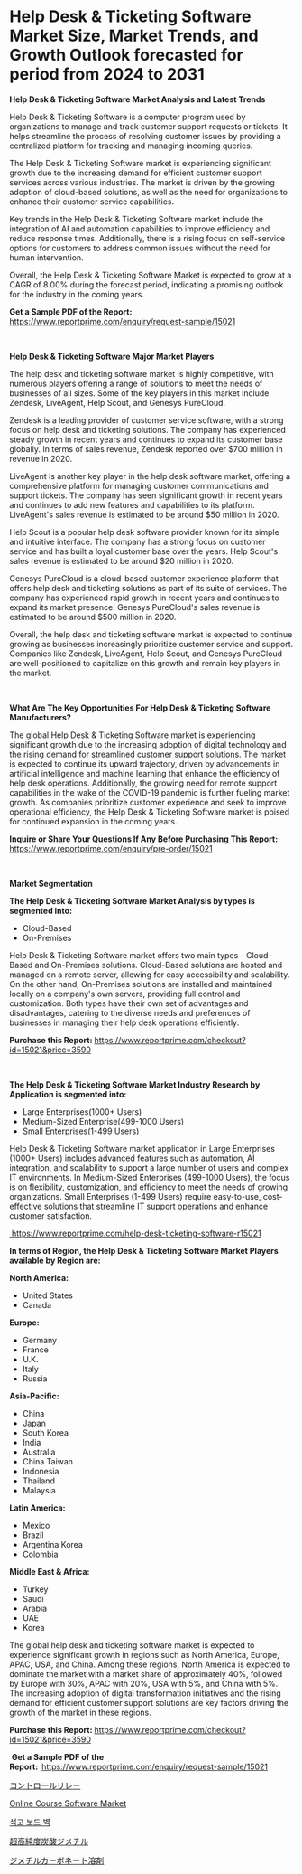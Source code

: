 <p><h1>Help Desk & Ticketing Software Market Size, Market Trends, and Growth Outlook forecasted for period from 2024 to 2031</h1></p><p><strong>Help Desk & Ticketing Software Market Analysis and Latest Trends</strong></p>
<p><p>Help Desk & Ticketing Software is a computer program used by organizations to manage and track customer support requests or tickets. It helps streamline the process of resolving customer issues by providing a centralized platform for tracking and managing incoming queries.</p><p>The Help Desk & Ticketing Software market is experiencing significant growth due to the increasing demand for efficient customer support services across various industries. The market is driven by the growing adoption of cloud-based solutions, as well as the need for organizations to enhance their customer service capabilities.</p><p>Key trends in the Help Desk & Ticketing Software market include the integration of AI and automation capabilities to improve efficiency and reduce response times. Additionally, there is a rising focus on self-service options for customers to address common issues without the need for human intervention.</p><p>Overall, the Help Desk & Ticketing Software Market is expected to grow at a CAGR of 8.00% during the forecast period, indicating a promising outlook for the industry in the coming years.</p></p>
<p><strong>Get a Sample PDF of the Report:&nbsp;</strong> <a href="https://www.reportprime.com/enquiry/request-sample/15021">https://www.reportprime.com/enquiry/request-sample/15021</a></p>
<p>&nbsp;</p>
<p><strong>Help Desk & Ticketing Software Major Market Players</strong></p>
<p><p>The help desk and ticketing software market is highly competitive, with numerous players offering a range of solutions to meet the needs of businesses of all sizes. Some of the key players in this market include Zendesk, LiveAgent, Help Scout, and Genesys PureCloud.</p><p>Zendesk is a leading provider of customer service software, with a strong focus on help desk and ticketing solutions. The company has experienced steady growth in recent years and continues to expand its customer base globally. In terms of sales revenue, Zendesk reported over $700 million in revenue in 2020.</p><p>LiveAgent is another key player in the help desk software market, offering a comprehensive platform for managing customer communications and support tickets. The company has seen significant growth in recent years and continues to add new features and capabilities to its platform. LiveAgent's sales revenue is estimated to be around $50 million in 2020.</p><p>Help Scout is a popular help desk software provider known for its simple and intuitive interface. The company has a strong focus on customer service and has built a loyal customer base over the years. Help Scout's sales revenue is estimated to be around $20 million in 2020.</p><p>Genesys PureCloud is a cloud-based customer experience platform that offers help desk and ticketing solutions as part of its suite of services. The company has experienced rapid growth in recent years and continues to expand its market presence. Genesys PureCloud's sales revenue is estimated to be around $500 million in 2020.</p><p>Overall, the help desk and ticketing software market is expected to continue growing as businesses increasingly prioritize customer service and support. Companies like Zendesk, LiveAgent, Help Scout, and Genesys PureCloud are well-positioned to capitalize on this growth and remain key players in the market.</p></p>
<p>&nbsp;</p>
<p><strong>What Are The Key Opportunities For Help Desk & Ticketing Software Manufacturers?</strong></p>
<p><p>The global Help Desk & Ticketing Software market is experiencing significant growth due to the increasing adoption of digital technology and the rising demand for streamlined customer support solutions. The market is expected to continue its upward trajectory, driven by advancements in artificial intelligence and machine learning that enhance the efficiency of help desk operations. Additionally, the growing need for remote support capabilities in the wake of the COVID-19 pandemic is further fueling market growth. As companies prioritize customer experience and seek to improve operational efficiency, the Help Desk & Ticketing Software market is poised for continued expansion in the coming years.</p></p>
<p><strong>Inquire or Share Your Questions If Any Before Purchasing This Report:</strong> <a href="https://www.reportprime.com/enquiry/pre-order/15021">https://www.reportprime.com/enquiry/pre-order/15021</a></p>
<p>&nbsp;</p>
<p><strong>Market Segmentation</strong></p>
<p><strong>The Help Desk & Ticketing Software Market Analysis by types is segmented into:</strong></p>
<p><ul><li>Cloud-Based</li><li>On-Premises</li></ul></p>
<p><p>Help Desk & Ticketing Software market offers two main types - Cloud-Based and On-Premises solutions. Cloud-Based solutions are hosted and managed on a remote server, allowing for easy accessibility and scalability. On the other hand, On-Premises solutions are installed and maintained locally on a company's own servers, providing full control and customization. Both types have their own set of advantages and disadvantages, catering to the diverse needs and preferences of businesses in managing their help desk operations efficiently.</p></p>
<p><strong>Purchase this Report:&nbsp;</strong><a href="https://www.reportprime.com/checkout?id=15021&price=3590">https://www.reportprime.com/checkout?id=15021&price=3590</a></p>
<p>&nbsp;</p>
<p><strong>The Help Desk & Ticketing Software Market Industry Research by Application is segmented into:</strong></p>
<p><ul><li>Large Enterprises(1000+ Users)</li><li>Medium-Sized Enterprise(499-1000 Users)</li><li>Small Enterprises(1-499 Users)</li></ul></p>
<p><p>Help Desk & Ticketing Software market application in Large Enterprises (1000+ Users) includes advanced features such as automation, AI integration, and scalability to support a large number of users and complex IT environments. In Medium-Sized Enterprises (499-1000 Users), the focus is on flexibility, customization, and efficiency to meet the needs of growing organizations. Small Enterprises (1-499 Users) require easy-to-use, cost-effective solutions that streamline IT support operations and enhance customer satisfaction.</p></p>
<p><a href="https://www.reportprime.com/help-desk-ticketing-software-r15021">&nbsp;https://www.reportprime.com/help-desk-ticketing-software-r15021</a></p>
<p><strong>In terms of Region, the Help Desk & Ticketing Software Market Players available by Region are:</strong></p>
<p>
    <p> <strong> North America: </strong>
        <ul>
            <li>United States</li>
            <li>Canada</li>
        </ul>
        </p> 
    <p> <strong> Europe: </strong>
        <ul>
            <li>Germany</li>
            <li>France</li>
            <li>U.K.</li>
            <li>Italy</li>
            <li>Russia</li>
        </ul>
        </p> 
    <p> <strong> Asia-Pacific: </strong>
        <ul>
            <li>China</li>
            <li>Japan</li>
            <li>South Korea</li>
            <li>India</li>
            <li>Australia</li>
            <li>China Taiwan</li>
            <li>Indonesia</li>
            <li>Thailand</li>
            <li>Malaysia</li>
        </ul>
        </p> 
    <p> <strong> Latin America: </strong>
        <ul>
            <li>Mexico</li>
            <li>Brazil</li>
            <li>Argentina Korea</li>
            <li>Colombia</li>
        </ul>
        </p> 
    <p> <strong> Middle East & Africa: </strong>
        <ul>
            <li>Turkey</li>
            <li>Saudi</li>
            <li>Arabia</li>
            <li>UAE</li>
            <li>Korea</li>
        </ul>
    </p>
    </p>
<p><p>The global help desk and ticketing software market is expected to experience significant growth in regions such as North America, Europe, APAC, USA, and China. Among these regions, North America is expected to dominate the market with a market share of approximately 40%, followed by Europe with 30%, APAC with 20%, USA with 5%, and China with 5%. The increasing adoption of digital transformation initiatives and the rising demand for efficient customer support solutions are key factors driving the growth of the market in these regions.</p></p>
<p><strong>Purchase this Report: </strong><a href="https://www.reportprime.com/checkout?id=15021&price=3590">https://www.reportprime.com/checkout?id=15021&price=3590</a></p>
<p>&nbsp;<strong>Get a Sample PDF of the Report:&nbsp;&nbsp;</strong><a href="https://www.reportprime.com/enquiry/request-sample/15021">https://www.reportprime.com/enquiry/request-sample/15021</a></p>
<p><strong></strong></p>
<p><p><a href="https://medium.com/@logaolloway76845/%E3%82%B3%E3%83%B3%E3%83%88%E3%83%AD%E3%83%BC%E3%83%AB%E3%83%AA%E3%83%AC%E3%83%BC%E5%B8%82%E5%A0%B4%E3%83%AC%E3%83%9D%E3%83%BC%E3%83%88%E3%81%AF-%E3%81%93%E3%81%AE%E5%B8%82%E5%A0%B4%E3%81%AE%E6%9C%80%E6%96%B0%E3%83%88%E3%83%AC%E3%83%B3%E3%83%89%E3%81%A8%E6%88%90%E9%95%B7%E6%A9%9F%E4%BC%9A%E3%82%92%E6%98%8E%E3%82%89%E3%81%8B%E3%81%AB%E3%81%97%E3%81%BE%E3%81%99-fa63281bd506">コントロールリレー</a></p><p><a href="https://github.com/Whitneyboyettebo9kiw7yr13/Market-Research-Report-List-2/blob/main/online-course-software-market.md">Online Course Software Market</a></p><p><a href="https://github.com/vsn7qpua81q/Market-Research-Report-List-2/blob/main/293845675781.md">석고 보드 벽</a></p><p><a href="https://github.com/adcxff01450218/Market-Research-Report-List-2/blob/main/107900781314.md">超高純度炭酸ジメチル</a></p><p><a href="https://github.com/ReyesKohler20231/Market-Research-Report-List-1/blob/main/425017381315.md">ジメチルカーボネート溶剤</a></p></p>